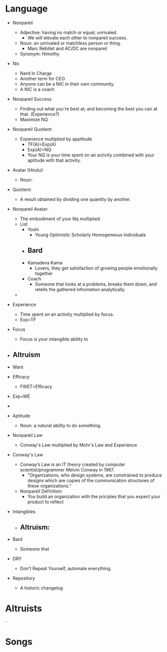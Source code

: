 
# Language
- Nonpareil
	- Adjective: having no match or equal; unrivaled.
		- We will elevate each other to nonpareil success.
	- Noun: an unrivaled or matchless person or thing.
		- Marc Rebillet and AC/DC are nonpareil
	- Synonym: Himothy
- Nic
	- Nerd In Charge
	- Another term for CEO
	- Anyone can be a NIC in their own community. 
	- A NIC is a coach

- Nonpareil Success
	- Finding out what you're best at; and becoming the best you can at that. (Experience?)
	- Maximize NQ
- Nonpareil Quotient
    - Experience multiplied by apptitude
      - TF(A)=Exp(A)
      - Exp(A)=NQ
      - Your NQ is your time spent on an activity combined with your aptitude with that activity.
- Avatar (Hindu):
	- Noun: 
-   Quotient:
	- A result obtained by dividing one quantity by another.
- Nonpareil Avatar:
	- The embodiment of your Nq multiplied
	- List
		- Yoshi
			- Young Optimistic Scholarly Homogeneous Individuals
		- Bard
			- 
		- Kamadeva Kama
			- Lovers, they get satisfaction of growing people emotionally together
		- Coach
			- Someone that looks at a problems, breaks them down, and retells the gathered infromation analytically.
	- 
- Experience
	- Time spent on an activity multiplied by focus.
	- Exp=TF
- Focus
	- Focus is your intangible ability to 
- Altruism
	- 
- Want
- Efficacy
	- FWET=Efficacy
- Exp=WE
- 
- Aptitude
  - Noun: a natural ability to do something.
- Nonpareil Law
	- Conway's Law multiplied by Mohr's Law and Experience
- Conway's Law
	- Conway’s Law is an IT theory created by computer scientist/programmer Melvin Conway in 1967.
		- "Organizations, who design systems, are constrained to produce designs which are copies of the communication structures of these organizations.”
	- Nonpareil Definition:
		- You build an organization with the priciples that you expect your product to reflect
- Intangibles
	- Altruism:
		- 
- Bard
	- Someone that 
- DRY
	- Don't Repeat Yourself, automate everything.
- Repository
	- A historic changelog 

# Altruists
	- 
	  
# Songs


